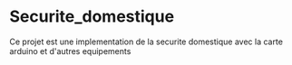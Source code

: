 # Securite_domestique
Ce projet est une implementation de la securite domestique avec la carte arduino et d'autres equipements
